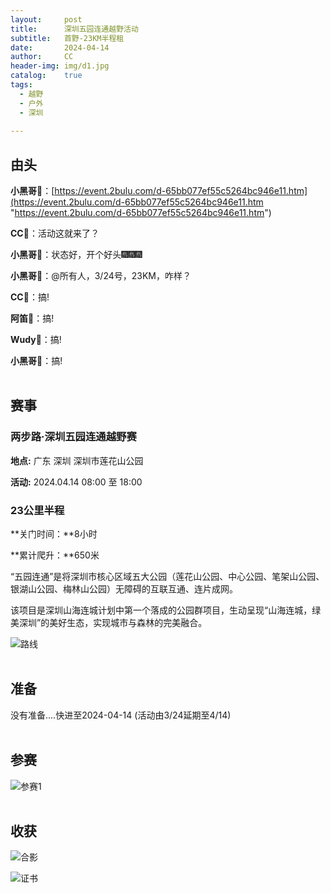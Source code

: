```yaml
---
layout:     post
title:      深圳五园连通越野活动
subtitle:   首野-23KM半程租
date:       2024-04-14
author:     CC
header-img: img/d1.jpg
catalog:    true
tags:
  - 越野
  - 户外
  - 深圳
   
---
```


## 由头


**小黑哥🐻**：[https://event.2bulu.com/d-65bb077ef55c5264bc946e11.htm](https://event.2bulu.com/d-65bb077ef55c5264bc946e11.htm "https://event.2bulu.com/d-65bb077ef55c5264bc946e11.htm")

**CC🐗**：活动这就来了？

**小黑哥🐻**：状态好，开个好头🎆🎆🎆

**小黑哥🐻**：@所有人，3/24号，23KM，咋样？

**CC🐗**：搞!

**阿笛🐎**：搞!

**Wudy🐑**：搞!

**小黑哥🐻**：搞!
<br><br>

## 赛事

### 两步路·深圳五园连通越野赛

**地点:** 广东 深圳 深圳市莲花山公园

**活动:** 2024.04.14 08:00 至 18:00

### 23公里半程

**关门时间：**8小时

**累计爬升：**650米


“五园连通”是将深圳市核心区域五大公园（莲花山公园、中心公园、笔架山公园、银湖山公园、梅林山公园）无障碍的互联互通、连片成网。

该项目是深圳山海连城计划中第一个落成的公园群项目，生动呈现“山海连城，绿美深圳”的美好生态，实现城市与森林的完美融合。

![路线](https://github.com/SZ4G/sz4g.github.io/raw/master/img//d1.jpg)
<br><br>

## 准备

没有准备....快进至2024-04-14 (活动由3/24延期至4/14)
<br><br>

## 参赛

![参赛1](https://github.com/SZ4G/sz4g.github.io/raw/master/img/1667243788.jpg)
<br><br>

## 收获

![合影](https://github.com/SZ4G/sz4g.github.io/raw/master/img/1619922752.jpg)

![证书](https://github.com/SZ4G/sz4g.github.io/raw/master/img/50736309.jpg)


